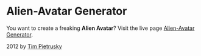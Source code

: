 # Alien-Avatar Generator

You want to create a freaking **Alien Avatar**? Visit the live page [Alien-Avatar Generator](http://timpietrusky.github.com/alien-avatar-generator). 

2012 by [Tim Pietrusky](http://timpietrusky.com)